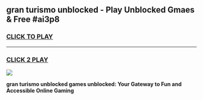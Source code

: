 
## gran turismo unblocked - Play Unblocked Gmaes & Free #ai3p8
<h3>
<a href="https://news.freeplayer.one?title=gran_turismo_unblocked&ref=03M">CLICK TO PLAY</a></h3>
<hr>

<h3>
<a href="https://news.freeplayer.one?title=gran_turismo_unblocked&ref=03M">CLICK 2 PLAY</a>
  
</h3>

<a href="https://news.freeplayer.one?title=gran_turismo_unblocked&ref=03M"><img src="https://clearcache.store/games.png"></a>


**gran turismo unblocked games unblocked: Your Gateway to Fun and Accessible Online Gaming**

